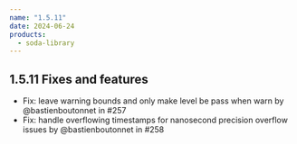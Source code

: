 ```yaml
---
name: "1.5.11"
date: 2024-06-24
products:
  - soda-library
---
```


## 1.5.11 Fixes and features

* Fix: leave warning bounds and only make level be pass when warn by @bastienboutonnet in #257
* Fix: handle overflowing timestamps for nanosecond precision overflow issues by @bastienboutonnet in #258
